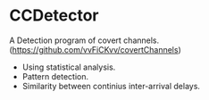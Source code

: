 # CCDetector
A Detection program of covert channels. (https://github.com/vvFiCKvv/covertChannels)
- Using statistical analysis.
- Pattern detection.
- Similarity between continius inter-arrival delays.
